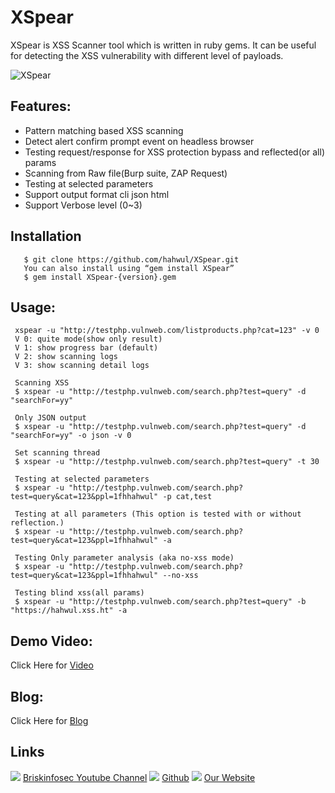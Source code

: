 XSpear
============
XSpear is XSS Scanner tool which is written in ruby gems. It can be useful for detecting the XSS vulnerability with different level of payloads.

![XSpear](https://www.briskinfosec.com/assets/tooloftheday/Copy_of_Briskinfosec_TOD_Latest_samples_6.jpg)

Features:
-----------------
- Pattern matching based XSS scanning
- Detect alert confirm prompt event on headless browser
- Testing request/response for XSS protection bypass and reflected(or all) params
- Scanning from Raw file(Burp suite, ZAP Request)
- Testing at selected parameters
- Support output format cli json html
- Support Verbose level (0~3)


Installation
----------------
       $ git clone https://github.com/hahwul/XSpear.git
       You can also install using “gem install XSpear” 
       $ gem install XSpear-{version}.gem


Usage:
-----------------
     xspear -u "http://testphp.vulnweb.com/listproducts.php?cat=123" -v 0
     V 0: quite mode(show only result)
     V 1: show progress bar (default)
     V 2: show scanning logs
     V 3: show scanning detail logs
     
     Scanning XSS
     $ xspear -u "http://testphp.vulnweb.com/search.php?test=query" -d "searchFor=yy"
     
     Only JSON output
     $ xspear -u "http://testphp.vulnweb.com/search.php?test=query" -d "searchFor=yy" -o json -v 0
     
     Set scanning thread
     $ xspear -u "http://testphp.vulnweb.com/search.php?test=query" -t 30
     
     Testing at selected parameters
     $ xspear -u "http://testphp.vulnweb.com/search.php?test=query&cat=123&ppl=1fhhahwul" -p cat,test
     
     Testing at all parameters (This option is tested with or without reflection.)
     $ xspear -u "http://testphp.vulnweb.com/search.php?test=query&cat=123&ppl=1fhhahwul" -a
     
     Testing Only parameter analysis (aka no-xss mode)
     $ xspear -u "http://testphp.vulnweb.com/search.php?test=query&cat=123&ppl=1fhhahwul" --no-xss
     
     Testing blind xss(all params)
     $ xspear -u "http://testphp.vulnweb.com/search.php?test=query" -b "https://hahwul.xss.ht" -a


Demo Video:
-----------------
Click Here for [Video](https://www.youtube.com/watch?v=bmN0ZF9ejCc "Video")

Blog: 
--------------
Click Here for [Blog](https://briskinfosec.com/tooloftheday/toolofthedaydetail/XSpear "Blog")

Links
----------------
![ ](https://img.icons8.com/color/15/000000/youtube-play.png) [Briskinfosec Youtube Channel](https://www.youtube.com/channel/UCcPmqqYETcO_7-6p_uUsF1w "Briskinfosec Youtube Channel")
 ![ ](https://img.icons8.com/glyph-neue/15/000000/github.png) [Github](https://github.com/briskinfosec "Github") 
![ ](https://img.icons8.com/ios/15/000000/internet--v2.png) [Our Website](https://www.briskinfosec.com/ "Our Website")
